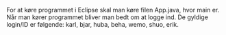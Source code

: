 For at køre programmet i Eclipse skal man køre filen App.java, hvor main er.
Når man kører programmet bliver man bedt om at logge ind. 
De gyldige login/ID er følgende: karl, bjar, huba, beha, wemo, shuo, erik.
